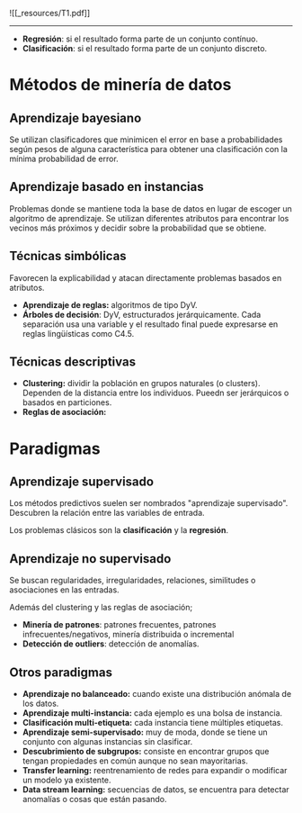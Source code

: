 ![[_resources/T1.pdf]]

---

- **Regresión**: si el resultado forma parte de un conjunto contínuo.
- **Clasificación**: si el resultado forma parte de un conjunto discreto.

# Métodos de minería de datos
## Aprendizaje bayesiano
Se utilizan clasificadores que minimicen el error en base a probabilidades según pesos de alguna característica para obtener una clasificación con la mínima probabilidad de error.

## Aprendizaje basado en instancias
Problemas donde se mantiene toda la base de datos en lugar de escoger un algoritmo de aprendizaje. Se utilizan diferentes atributos para encontrar los vecinos más próximos y decidir sobre la probabilidad que se obtiene.

## Técnicas simbólicas
Favorecen la explicabilidad y atacan directamente problemas basados en atributos.
- **Aprendizaje de reglas:** algoritmos de tipo DyV.
- **Árboles de decisión**: DyV, estructurados jerárquicamente. Cada separación usa una variable y el resultado final puede expresarse en reglas lingüísticas como C4.5.

## Técnicas descriptivas
- **Clustering:** dividir la población en grupos naturales (o clusters). Dependen de la distancia entre los individuos. Pueedn ser jerárquicos o basados en particiones.
- **Reglas de asociación:** 


# Paradigmas
## Aprendizaje supervisado
Los métodos predictivos suelen ser nombrados "aprendizaje supervisado". Descubren la relación entre las variables de entrada.

Los problemas clásicos son la **clasificación** y la **regresión**.

## Aprendizaje no supervisado
Se buscan regularidades, irregularidades, relaciones, similitudes o asociaciones en las entradas.

Además del clustering y las reglas de asociación;
- **Minería de patrones**: patrones frecuentes, patrones infrecuentes/negativos, minería distribuida o incremental
- **Detección de outliers**: detección de anomalías.

## Otros paradigmas
- **Aprendizaje no balanceado:** cuando existe una distribución anómala de los datos.
- **Aprendizaje multi-instancia:** cada ejemplo es una bolsa de instancia.
- **Clasificación multi-etiqueta:** cada instancia tiene múltiples etiquetas.
- **Aprendizaje semi-supervisado:** muy de moda, donde se tiene un conjunto con algunas instancias sin clasificar.
- **Descubrimiento de subgrupos:** consiste en encontrar grupos que tengan propiedades en común aunque no sean mayoritarias.
- **Transfer learning:** reentrenamiento de redes para expandir o modificar un modelo ya existente.
- **Data stream learning:** secuencias de datos, se encuentra para detectar anomalías o cosas que están pasando.